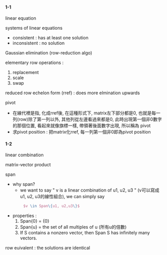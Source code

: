 #### 1-1

linear equation

systems of linear equations

- consistent : has at least one solution
- inconsistent : no solution

Gaussian elimination (row-reduction algo)

elementary row operations :

1. replacement
2. scale
3. swap

reduced row echelon form (rref) : does more elmination upwards

pivot 

- 在線代裡是指, 化成rref後, 在這種形式下, matrix左下部分都是0, 也就是每一列(row)除了第一列以外, 其他列從左邊看過來都是0, 此時出現第一個非0數字的那個位置, 看起來就像旗標一樣, 帶領著後面數字出現, 所以稱為 pivot
- 求pivot position : 把matrix化rref, 每一列第一個非0即為pivot position

#### 1-2

linear combination

matrix-vector product

span 

- why span?
  - we want to say " v is a linear combination of u1, u2, u3 " (v可以寫成 u1, u2, u3的線性組合), we can simply say 

```tex
		$v \in Span\{u1, u2,u3\}$
```

- properties :
  1. Span{0} = {0}
  2. Span{u} = the set of all multiples of  u (所有u的倍數)
  3. If S contains a nonzero vector, then Span S has infinitely many vectors.

row euivalent : the solutions are identical



